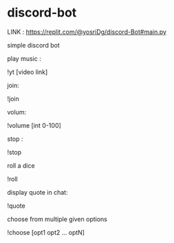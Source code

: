 # discord-bot
LINK : https://replit.com/@yosriDg/discord-Bot#main.py

simple discord bot

play music :

!yt [video link]

join:

!join

volum:

!volume [int 0-100]

stop :

!stop

roll a dice

!roll

display quote in chat:

!quote

choose from multiple given options

!choose [opt1 opt2 ... optN]
